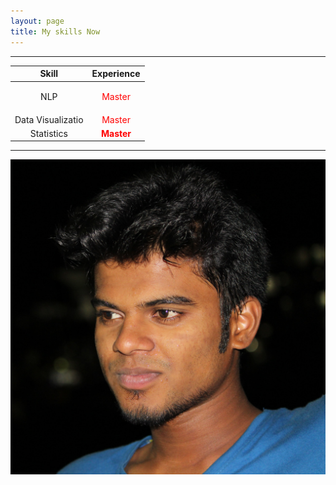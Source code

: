 ```yaml
---
layout: page
title: My skills Now
---
```


---

| Skill             | Experience    |
|:-----------------:|:-------------:|
|          NLP      |  <p style='color:red'>Master</p> |
| Data Visualizatio |    <font color="red">Master</font>   |
| Statistics        | <b style='color:red'>Master</b> |

---

<a href="https://talk.commonmark.org/t/make-image-act-as-a-hyperlink/2805/9">![Name of image](/assets/img/profile.jpg)</a>
